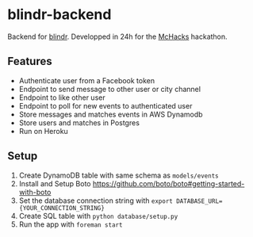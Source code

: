 # blindr-backend
Backend for [blindr](https://github.com/ldionmarcil/blindr).
Developped in 24h for the [McHacks](http://mchacks.io/) hackathon.

## Features

 * Authenticate user from a Facebook token
 * Endpoint to send message to other user or city channel
 * Endpoint to like other user
 * Endpoint to poll for new events to authenticated user
 * Store messages and matches events in AWS Dynamodb
 * Store users and matches in Postgres
 * Run on Heroku

## Setup

1. Create DynamoDB table with same schema as `models/events`
2. Install and Setup Boto https://github.com/boto/boto#getting-started-with-boto
3. Set the database connection string with `export DATABASE_URL={YOUR_CONNECTION_STRING}`
4. Create SQL table with `python database/setup.py`
5. Run the app with `foreman start`
